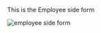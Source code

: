 This is the Employee side form 

![employee side form](https://github.com/rohhann12/AttendanceAid/assets/124232102/cca21af0-be73-4839-a8cc-b992211735d0)


